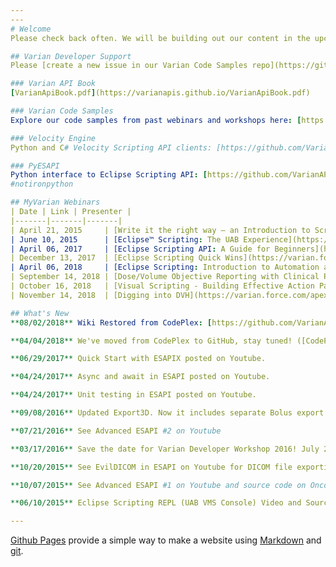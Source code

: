 ```yaml
---
---
# Welcome
Please check back often. We will be building out our content in the upcoming months. We are also building out content on [our Wiki](https://github.com/VarianAPIs/Varian-Code-Samples/wiki).

## Varian Developer Support
Please [create a new issue in our Varian Code Samples repo](https://github.com/VarianAPIs/Varian-Code-Samples/issues/new) or e-mail eclipsedeveloper@varian.com. Stay tuned for our new "live chat" gitter community.

### Varian API Book
[VarianApiBook.pdf](https://varianapis.github.io/VarianApiBook.pdf)

### Varian Code Samples
Explore our code samples from past webinars and workshops here: [https://github.com/VarianAPIs/Varian-Code-Samples](https://github.com/VarianAPIs/Varian-Code-Samples)

### Velocity Engine
Python and C# Velocity Scripting API clients: [https://github.com/VarianAPIs/VelocityEngine](https://github.com/VarianAPIs/VelocityEngine)

### PyESAPI
Python interface to Eclipse Scripting API: [https://github.com/VarianAPIs/PyESAPI](https://github.com/VarianAPIs/PyESAPI)
#notironpython

## MyVarian Webinars
| Date | Link | Presenter |
|-------|-------|-------|
| April 21, 2015     | [Write it the right way – an Introduction to Scripting](https://varian.force.com/apex/CpWebSummary?id=a0OE000000XlRbQMAV) | Wayne Keranen, Varian Medical Systems |
| June 10, 2015      | [Eclipse™ Scripting: The UAB Experience](https://varian.force.com/apex/CpWebSummary?id=a0O4400000t07HKEAY) | Rex Cardan, PhD, University of Alabama - Birmingham |
| April 06, 2017     | [Eclipse Scripting API: A Guide for Beginners](https://varian.force.com/apex/CpWebSummary?id=a0O4400000rkenrEAA) | Lane Hayes, PhD, Cone Health (Greensboro, NC) |
| December 13, 2017  | [Eclipse Scripting Quick Wins](https://varian.force.com/apex/CpWebSummary?id=a0O4400000t07HKEAY)| Matt Schmidt, Varian Medical Systems |
| April 06, 2018     | [Eclipse Scripting: Introduction to Automation and Visual Scripting](https://varian.force.com/apex/CpWebSummary?id=a0O4400000t0dKxEAI) | Wayne Keranen, Varian Medical Systems |
| September 14, 2018 | [Dose/Volume Objective Reporting with Clinical Protocols, Scripting and More...](https://varian.force.com/apex/CpWebSummary?id=a0O4400000u4m9XEAQ) | Sean Hames, Varian Medical Systems |
| October 16, 2018   | [Visual Scripting - Building Effective Action Packs](https://varian.force.com/apex/CpWebSummary?id=a0O4400000u4ntiEAA) | Matt Schmidt, Varian Medical Systems |
| November 14, 2018  | [Digging into DVH](https://varian.force.com/apex/CpWebSummary?id=a0O4400000u4tRVEAY) | Rex Cardan, PhD, University of Alabama - Birmingham |

## What's New
**08/02/2018** Wiki Restored from CodePlex: [https://github.com/VarianAPIs/Varian-Code-Samples/wiki](https://github.com/VarianAPIs/Varian-Code-Samples/wiki)

**04/04/2018** We've moved from CodePlex to GitHub, stay tuned! ([CodePlex Archive](https://archive.codeplex.com/?p=variandeveloper))

**06/29/2017** Quick Start with ESAPIX posted on Youtube.

**04/24/2017** Async and await in ESAPI posted on Youtube.

**04/24/2017** Unit testing in ESAPI posted on Youtube.

**09/08/2016** Updated Export3D. Now it includes separate Bolus export with vertex normals, for 3D printing. Thank you Nathan Smela! 

**07/21/2016** See Advanced ESAPI #2 on Youtube

**03/17/2016** Save the date for Varian Developer Workshop 2016! July 29th & 30th, Washington, D.C.

**10/20/2015** See EvilDICOM in ESAPI on Youtube for DICOM file exporting.

**10/07/2015** See Advanced ESAPI #1 on Youtube and source code on Oncopeer.com

**06/10/2015** Eclipse Scripting REPL (UAB VMS Console) Video and Source Code Posted

---
```

[Github Pages](https://pages.github.com) provide a simple way to make a
website using
[Markdown](https://daringfireball.net/projects/markdown/) and
[git](https://git-scm.com).
